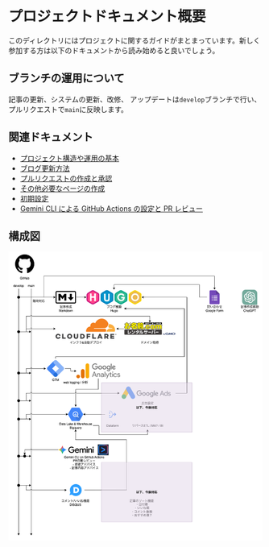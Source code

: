 # プロジェクトドキュメント概要

このディレクトリにはプロジェクトに関するガイドがまとまっています。新しく参加する方は以下のドキュメントから読み始めると良いでしょう。

## ブランチの運用について

記事の更新、システムの更新、改修、
アップデートは`develop`ブランチで行い、プルリクエストで`main`に反映します。

## 関連ドキュメント

- [プロジェクト構造や運用の基本](CONTRIBUTING.md)
- [ブログ更新方法](blog-posting.md)
- [プルリクエストの作成と承認](pull-request.md)
- [その他必要なページの作成](other-pages.md)
- [初期設定](setup.md)
- [Gemini CLI による GitHub Actions の設定と PR レビュー](gemini-cli.md)

## 構成図

![構成図](./image/system-architect.drawio.png)

